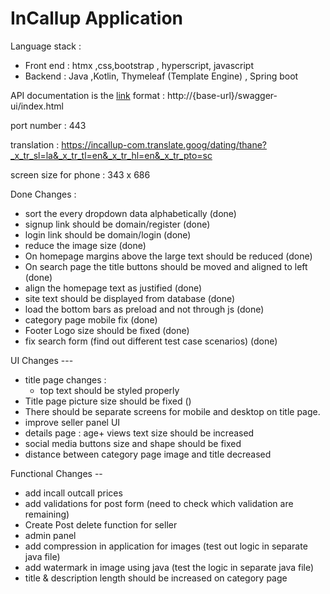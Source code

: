 # InCallup Application 



Language stack : 
- Front end : htmx ,css,bootstrap , hyperscript, javascript 
- Backend : Java ,Kotlin, Thymeleaf (Template Engine) , Spring boot 




API documentation is the [link](https://incallup.com/swagger-ui/index.html) format : http://{base-url}/swagger-ui/index.html

port number : 443



translation : https://incallup-com.translate.goog/dating/thane?_x_tr_sl=la&_x_tr_tl=en&_x_tr_hl=en&_x_tr_pto=sc









screen size for phone : 343 x 686

Done Changes :
 - sort the every dropdown data alphabetically (done)
 - signup link should be domain/register (done)
 - login link should be domain/login (done)
 - reduce the image size (done)
 - On homepage margins above the large text should be reduced (done)
 - On search page the title buttons should be moved and aligned to left (done)
 - align the homepage text as justified (done)
 - site text should be displayed from database (done)
 - load the bottom bars as preload and not through js (done)
 - category page mobile fix (done)
 - Footer Logo size should be fixed (done)
 - fix search form (find out different test case scenarios) (done)


UI Changes ---
- title page changes :
   - top text should be styled properly
 - Title page picture size should be fixed ()
 - There should be separate screens for mobile and desktop on title page.
 - improve seller panel UI
 - details page : age+ views text size should be increased
 - social media buttons size and shape should be fixed
 - distance between category page image and title decreased





Functional Changes --
 - add incall outcall prices 
 - add validations for post form (need to check which validation are remaining) 
 - Create Post delete function for seller
 - admin panel 
 - add compression in application for images (test out logic in separate java file)
 - add watermark in image using java (test the logic in separate java file)
 - title & description length should be increased on category page



